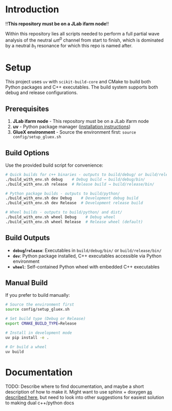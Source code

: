 # Introduction

 :bangbang:**This repository must be on a JLab ifarm node**:bangbang:

Within this repository lies all scripts needed to perform a full partial wave analysis of the neutral $\omega\pi^0$ channel from start to finish, which is dominated by a neutral $b_1$ resonance for which this repo is named after. 

# Setup

This project uses `uv` with `scikit-build-core` and CMake to build both Python packages and C++ executables. The build system supports both debug and release configurations.

## Prerequisites

1. **JLab ifarm node** - This repository must be on a JLab ifarm node
2. **uv** - Python package manager ([installation instructions](https://docs.astral.sh/uv/getting-started/installation/))
3. **GlueX environment** - Source the environment first: `source config/setup_gluex.sh`

## Build Options

Use the provided build script for convenience:

```bash
# Quick builds for c++ binaries - outputs to build/debug/ or build/release/
./build_with_env.sh debug    # Debug build → build/debug/bin/
./build_with_env.sh release  # Release build → build/release/bin/

# Python package builds - outputs to build/python/
./build_with_env.sh dev Debug    # Development debug build
./build_with_env.sh dev Release  # Development release build

# Wheel builds - outputs to build/python/ and dist/
./build_with_env.sh wheel Debug    # Debug wheel
./build_with_env.sh wheel Release  # Release wheel (default)
```

## Build Outputs

- **`debug`/`release`**: Executables in `build/debug/bin/` or `build/release/bin/`
- **`dev`**: Python package installed, C++ executables accessible via Python environment
- **`wheel`**: Self-contained Python wheel with embedded C++ executables

## Manual Build

If you prefer to build manually:

```bash
# Source the environment first
source config/setup_gluex.sh

# Set build type (Debug or Release)
export CMAKE_BUILD_TYPE=Release

# Install in development mode
uv pip install -e .

# Or build a wheel
uv build
```

# Documentation
TODO: Describe where to find documentation, and maybe a short description of how to make it. Might want to use sphinx + doxygen [as described here](https://devblogs.microsoft.com/cppblog/clear-functional-c-documentation-with-sphinx-breathe-doxygen-cmake/), but need to look into other suggestions for easiest solution to making dual c++/python docs